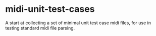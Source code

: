 # midi-unit-test-cases
A start at collecting a set of minimal unit test case midi files, for use in testing standard midi file parsing.

